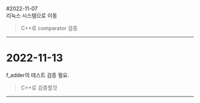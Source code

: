 #2022-11-07<br>
리눅스 시스템으로 이동
>C++로 comparator 검증
<hr/>

# 2022-11-13  
f_adder의 테스트 검증 필요.  
>C++로 검증할것  
<hr/>
  
